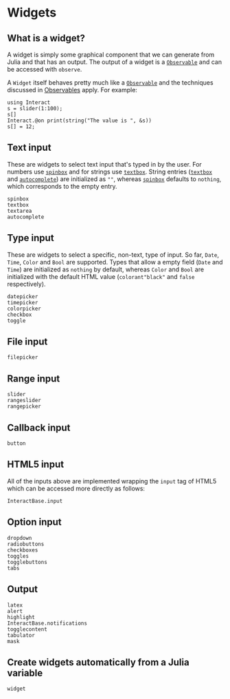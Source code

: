 # Widgets

## What is a widget?

A widget is simply some graphical component that we can generate from Julia and that has an output.
The output of a widget is a [`Observable`](@ref) and can be accessed with `observe`.

A `Widget` itself behaves pretty much like a [`Observable`](@ref) and the techniques discussed in [Observables](@ref) apply. For example:

```@repl manual
using Interact
s = slider(1:100);
s[]
Interact.@on print(string("The value is ", &s))
s[] = 12;
```

## Text input

These are widgets to select text input that's typed in by the user. For numbers use [`spinbox`](@ref) and for strings use [`textbox`](@ref). String entries ([`textbox`](@ref) and [`autocomplete`](@ref)) are initialized as `""`, whereas [`spinbox`](@ref) defaults to `nothing`, which corresponds to the empty entry.

```@docs
spinbox
textbox
textarea
autocomplete
```

## Type input

These are widgets to select a specific, non-text, type of input. So far, `Date`, `Time`, `Color` and `Bool` are supported. Types that allow a empty field (`Date` and `Time`) are initialized as `nothing` by default, whereas `Color` and `Bool` are initialized with the default HTML value (`colorant"black"` and `false` respectively).

```@docs
datepicker
timepicker
colorpicker
checkbox
toggle
```

## File input

```@docs
filepicker
```

## Range input

```@docs
slider
rangeslider
rangepicker
```

## Callback input

```@docs
button
```
## HTML5 input

All of the inputs above are implemented wrapping the `input` tag of HTML5 which can be accessed more directly as follows:

```@docs
InteractBase.input
```

## Option input

```@docs
dropdown
radiobuttons
checkboxes
toggles
togglebuttons
tabs
```

## Output

```@docs
latex
alert
highlight
InteractBase.notifications
togglecontent
tabulator
mask
```

## Create widgets automatically from a Julia variable

```@docs
widget
```
